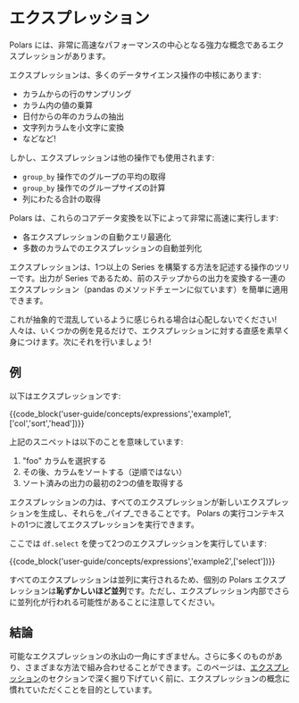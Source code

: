 # エクスプレッション

Polars には、非常に高速なパフォーマンスの中心となる強力な概念であるエクスプレッションがあります。

エクスプレッションは、多くのデータサイエンス操作の中核にあります:

- カラムからの行のサンプリング
- カラム内の値の乗算
- 日付からの年のカラムの抽出
- 文字列カラムを小文字に変換
- などなど!

しかし、エクスプレッションは他の操作でも使用されます:

- `group_by` 操作でのグループの平均の取得
- `group_by` 操作でのグループサイズの計算
- 列にわたる合計の取得

Polars は、これらのコアデータ変換を以下によって非常に高速に実行します:

- 各エクスプレッションの自動クエリ最適化
- 多数のカラムでのエクスプレッションの自動並列化

エクスプレッションは、1つ以上の Series を構築する方法を記述する操作のツリーです。出力が Series であるため、前のステップからの出力を変換する一連のエクスプレッション（pandas のメソッドチェーンに似ています）を簡単に適用できます。

これが抽象的で混乱しているように感じられる場合は心配しないでください! 人々は、いくつかの例を見るだけで、エクスプレッションに対する直感を素早く身につけます。次にそれを行いましょう!

## 例

以下はエクスプレッションです:

{{code_block('user-guide/concepts/expressions','example1',['col','sort','head'])}}

上記のスニペットは以下のことを意味しています:

1. "foo" カラムを選択する
1. その後、カラムをソートする（逆順ではない）
1. ソート済みの出力の最初の2つの値を取得する

エクスプレッションの力は、すべてのエクスプレッションが新しいエクスプレッションを生成し、それらを_パイプ_できることです。 Polars の実行コンテキストの1つに渡してエクスプレッションを実行できます。

ここでは `df.select` を使って2つのエクスプレッションを実行しています:

{{code_block('user-guide/concepts/expressions','example2',['select'])}}

すべてのエクスプレッションは並列に実行されるため、個別の Polars エクスプレッションは**恥ずかしいほど並列**です。ただし、エクスプレッション内部でさらに並列化が行われる可能性があることに注意してください。

## 結論

可能なエクスプレッションの氷山の一角にすぎません。さらに多くのものがあり、さまざまな方法で組み合わせることができます。このページは、[エクスプレッション](../expressions/operators.md)のセクションで深く掘り下げていく前に、エクスプレッションの概念に慣れていただくことを目的としています。
